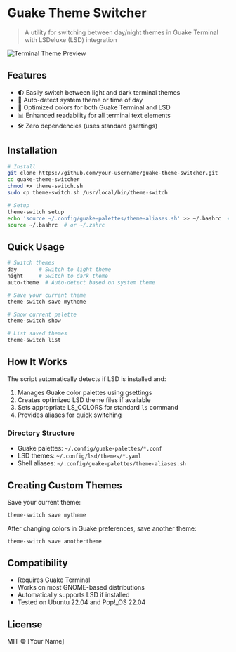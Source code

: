# Guake Theme Switcher

> A utility for switching between day/night themes in Guake Terminal with LSDeluxe (LSD) integration

![Terminal Theme Preview](https://github.com/user-attachments/assets/69f64d12-338d-45ab-b491-344b08df4874)

## Features

- 🌓 Easily switch between light and dark terminal themes
- 🔄 Auto-detect system theme or time of day
- 🎨 Optimized colors for both Guake Terminal and LSD
- 📊 Enhanced readability for all terminal text elements
- 🛠️ Zero dependencies (uses standard gsettings)

## Installation

```bash
# Install
git clone https://github.com/your-username/guake-theme-switcher.git
cd guake-theme-switcher
chmod +x theme-switch.sh
sudo cp theme-switch.sh /usr/local/bin/theme-switch

# Setup
theme-switch setup
echo 'source ~/.config/guake-palettes/theme-aliases.sh' >> ~/.bashrc  # or ~/.zshrc
source ~/.bashrc  # or ~/.zshrc
```

## Quick Usage

```bash
# Switch themes
day       # Switch to light theme
night     # Switch to dark theme
auto-theme  # Auto-detect based on system theme

# Save your current theme
theme-switch save mytheme

# Show current palette
theme-switch show

# List saved themes
theme-switch list
```

## How It Works

The script automatically detects if LSD is installed and:

1. Manages Guake color palettes using gsettings
2. Creates optimized LSD theme files if available
3. Sets appropriate LS_COLORS for standard `ls` command
4. Provides aliases for quick switching

### Directory Structure

- Guake palettes: `~/.config/guake-palettes/*.conf` 
- LSD themes: `~/.config/lsd/themes/*.yaml`
- Shell aliases: `~/.config/guake-palettes/theme-aliases.sh`

## Creating Custom Themes

Save your current theme:
```bash
theme-switch save mytheme
```

After changing colors in Guake preferences, save another theme:
```bash
theme-switch save anothertheme
```

## Compatibility

- Requires Guake Terminal
- Works on most GNOME-based distributions
- Automatically supports LSD if installed
- Tested on Ubuntu 22.04 and Pop!_OS 22.04

## License

MIT © [Your Name]
